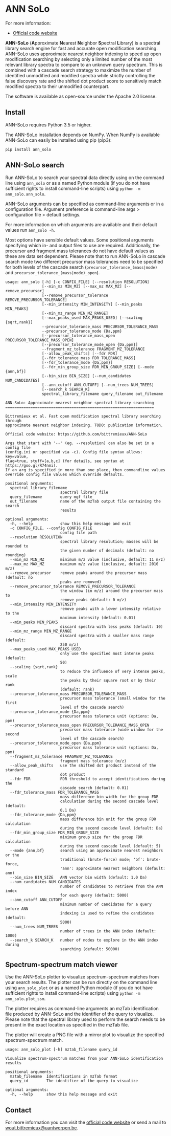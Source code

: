 ANN SoLo
========

For more information:

* [Official code website](https://github.com/bittremieux/ANN-SoLo)

**ANN-SoLo** (**A**pproximate **N**earest **N**eighbor **S**pectral **L**ibrary) is a spectral library search engine for fast and accurate open modification searching. ANN-SoLo uses approximate nearest neighbor indexing to speed up open modification searching by selecting only a limited number of the most relevant library spectra to compare to an unknown query spectrum. This is combined with a cascade search strategy to maximize the number of identified unmodified and modified spectra while strictly controlling the false discovery rate and the shifted dot product score to sensitively match modified spectra to their unmodified counterpart.

The software is available as open-source under the Apache 2.0 license.

Install
-------

ANN-SoLo requires Python 3.5 or higher.

The ANN-SoLo installation depends on NumPy. When NumPy is available ANN-SoLo can easily be installed using pip (pip3):

    pip install ann_solo

ANN-SoLo search
---------------

Run ANN-SoLo to search your spectral data directly using on the command line using `ann_solo` or as a named Python module (if you do not have sufficient rights to install command-line scripts) using `python -m ann_solo.ann_solo`.

ANN-SoLo arguments can be specified as command-line arguments or in a configuration file. Argument preference is command-line args > configuration file > default settings.

For more information on which arguments are available and their default values run `ann_solo -h`.

Most options have sensible default values. Some positional arguments specifying which in- and output files to use are required. Additionally, the precursor and fragment mass tolerances do not have default values as these are data set dependent. Please note that to run ANN-SoLo in cascade search mode two different precursor mass tolerances need to be specified for both levels of the cascade search (`precursor_tolerance_(mass|mode)` and `precursor_tolerance_(mass|mode)_open`).

```
usage: ann_solo [-h] [-c CONFIG_FILE] [--resolution RESOLUTION]
                [--min_mz MIN_MZ] [--max_mz MAX_MZ] [--remove_precursor]
                [--remove_precursor_tolerance REMOVE_PRECURSOR_TOLERANCE]
                [--min_intensity MIN_INTENSITY] [--min_peaks MIN_PEAKS]
                [--min_mz_range MIN_MZ_RANGE]
                [--max_peaks_used MAX_PEAKS_USED] [--scaling {sqrt,rank}]
                --precursor_tolerance_mass PRECURSOR_TOLERANCE_MASS
                --precursor_tolerance_mode {Da,ppm}
                [--precursor_tolerance_mass_open PRECURSOR_TOLERANCE_MASS_OPEN]
                [--precursor_tolerance_mode_open {Da,ppm}]
                --fragment_mz_tolerance FRAGMENT_MZ_TOLERANCE
                [--allow_peak_shifts] [--fdr FDR]
                [--fdr_tolerance_mass FDR_TOLERANCE_MASS]
                [--fdr_tolerance_mode {Da,ppm}]
                [--fdr_min_group_size FDR_MIN_GROUP_SIZE] [--mode {ann,bf}]
                [--bin_size BIN_SIZE] [--num_candidates NUM_CANDIDATES]
                [--ann_cutoff ANN_CUTOFF] [--num_trees NUM_TREES]
                [--search_k SEARCH_K]
                spectral_library_filename query_filename out_filename

ANN-SoLo: Approximate nearest neighbor spectral library searching
=================================================================

Bittremieux et al. Fast open modification spectral library searching through
approximate nearest neighbor indexing. TODO: publication information.

Official code website: https://github.com/bittremieux/ANN-SoLo

Args that start with '--' (eg. --resolution) can also be set in a config file
(config.ini or specified via -c). Config file syntax allows: key=value,
flag=true, stuff=[a,b,c] (for details, see syntax at https://goo.gl/R74nmi).
If an arg is specified in more than one place, then commandline values
override config file values which override defaults.

positional arguments:
  spectral_library_filename
                        spectral library file
  query_filename        query mgf file
  out_filename          name of the mzTab output file containing the search
                        results

optional arguments:
  -h, --help            show this help message and exit
  -c CONFIG_FILE, --config CONFIG_FILE
                        config file path
  --resolution RESOLUTION
                        spectral library resolution; masses will be rounded to
                        the given number of decimals (default: no rounding)
  --min_mz MIN_MZ       minimum m/z value (inclusive, default: 11 m/z)
  --max_mz MAX_MZ       maximum m/z value (inclusive, default: 2010 m/z)
  --remove_precursor    remove peaks around the precursor mass (default: no
                        peaks are removed)
  --remove_precursor_tolerance REMOVE_PRECURSOR_TOLERANCE
                        the window (in m/z) around the precursor mass to
                        remove peaks (default: 0 m/z)
  --min_intensity MIN_INTENSITY
                        remove peaks with a lower intensity relative to the
                        maximum intensity (default: 0.01)
  --min_peaks MIN_PEAKS
                        discard spectra with less peaks (default: 10)
  --min_mz_range MIN_MZ_RANGE
                        discard spectra with a smaller mass range (default:
                        250 m/z)
  --max_peaks_used MAX_PEAKS_USED
                        only use the specified most intense peaks (default:
                        50)
  --scaling {sqrt,rank}
                        to reduce the influence of very intense peaks, scale
                        the peaks by their square root or by their rank
                        (default: rank)
  --precursor_tolerance_mass PRECURSOR_TOLERANCE_MASS
                        precursor mass tolerance (small window for the first
                        level of the cascade search)
  --precursor_tolerance_mode {Da,ppm}
                        precursor mass tolerance unit (options: Da, ppm)
  --precursor_tolerance_mass_open PRECURSOR_TOLERANCE_MASS_OPEN
                        precursor mass tolerance (wide window for the second
                        level of the cascade search)
  --precursor_tolerance_mode_open {Da,ppm}
                        precursor mass tolerance unit (options: Da, ppm)
  --fragment_mz_tolerance FRAGMENT_MZ_TOLERANCE
                        fragment mass tolerance (m/z)
  --allow_peak_shifts   use the shifted dot product instead of the standard
                        dot product
  --fdr FDR             FDR threshold to accept identifications during the
                        cascade search (default: 0.01)
  --fdr_tolerance_mass FDR_TOLERANCE_MASS
                        mass difference bin width for the group FDR
                        calculation during the second cascade level (default:
                        0.1 Da)
  --fdr_tolerance_mode {Da,ppm}
                        mass difference bin unit for the group FDR calculation
                        during the second cascade level (default: Da)
  --fdr_min_group_size FDR_MIN_GROUP_SIZE
                        minimum group size for the group FDR calculation
                        during the second cascade level (default: 5)
  --mode {ann,bf}       search using an approximate nearest neighbors or the
                        traditional (brute-force) mode; 'bf': brute-force,
                        'ann': approximate nearest neighbors (default: ann)
  --bin_size BIN_SIZE   ANN vector bin width (default: 1.0 Da)
  --num_candidates NUM_CANDIDATES
                        number of candidates to retrieve from the ANN index
                        for each query (default: 5000)
  --ann_cutoff ANN_CUTOFF
                        minimum number of candidates for a query before ANN
                        indexing is used to refine the candidates (default:
                        5000)
  --num_trees NUM_TREES
                        number of trees in the ANN index (default: 1000)
  --search_k SEARCH_K   number of nodes to explore in the ANN index during
                        searching (default: 50000)
```

Spectrum-spectrum match viewer
------------------------------
Use the ANN-SoLo plotter to visualize spectrum-spectrum matches from your search results. The plotter can be run directly on the command line using `ann_solo_plot` or as a named Python module (if you do not have sufficient rights to install command-line scripts) using `python -m ann_solo.plot_ssm`.

The plotter requires as command-line arguments an mzTab identification file produced by ANN-SoLo and the identifier of the query to visualize.
Please note that the spectral library used to perform the search needs to be present in the exact location as specified in the mzTab file.

The plotter will create a PNG file with a mirror plot to visualize the specified spectrum-spectrum match.

```
usage: ann_solo_plot [-h] mztab_filename query_id

Visualize spectrum-spectrum matches from your ANN-SoLo identification results

positional arguments:
  mztab_filename  Identifications in mzTab format
  query_id        The identifier of the query to visualize

optional arguments:
  -h, --help      show this help message and exit
```

Contact
-------

For more information you can visit the [official code website](https://github.com/bittremieux/ANN-SoLo) or send a mail to <wout.bittremieux@uantwerpen.be>.
